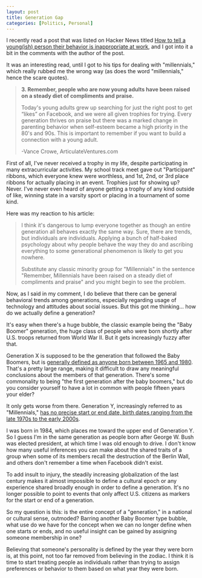 ```yaml
---
layout: post
title: Generation Gap  
categories: [Politics, Personal]
---
```

  
I recently read a post that was listed on Hacker News titled <a href="http://www.articulateventures.com/articulate-blog/category/how-to-tell-a-youngish-person-their-behavior-is-inappropriate-at-work#comment-905293932">How to tell a young(ish) person their behavior is inappropriate at work</a>, and I got into it a bit in the comments with the author of the post.

It was an interesting read, until I got to his tips for dealing with "millennials," which really rubbed me the wrong way (as does the word "millennials," hence the scare quotes).

> <strong>3­. Remember, people who are now young adults have been raised on a steady diet of compliments and praise.</strong>
> 
> Today's young adults grew up searching for just the right post to get “likes” on Facebook, and we were all given trophies for trying. Every generation thrives on praise but there was a marked change in parenting behavior when self-esteem became a high priority in the 80's and 90s. This is important to remember if you want to build a connection with a young adult.
> 
> -Vance Crowe, ArticulateVentures.com

First of all, I've never received a trophy in my life, despite participating in many extracurricular activities. My school track meet gave out "Participant" ribbons, which everyone knew were worthless, and 1st, 2nd, or 3rd place ribbons for actually placing in an event. Trophies just for showing up? Never. I've never even heard of anyone getting a trophy of any kind outside of like, winning state in a varsity sport or placing in a tournament of some kind.

Here was my reaction to his article:

> I think it's dangerous to lump everyone together as though an entire generation all behaves exactly the same way. Sure, there are trends, but individuals are individuals. Applying a bunch of half-baked psychology about why people behave the way they do and ascribing everything to some generational phenomenon is likely to get you nowhere.
> 
> Substitute any classic minority group for "Millennials" in the sentence "Remember, Millennials have been raised on a steady diet of compliments and praise" and you might begin to see the problem.

Now, as I said in my comment, I do believe that there can be general behavioral trends among generations, especially regarding usage of technology and attitudes about social issues. But this got me thinking... how do we actually define a generation?

It's easy when there's a huge bubble, the classic example being the "Baby Boomer" generation, the huge class of people who were born shortly after U.S. troops returned from World War II. But it gets increasingly fuzzy after that.

Generation X is supposed to be the generation that followed the Baby Boomers, but is <a href="http://en.wikipedia.org/wiki/Generation_X">generally defined as anyone born between 1965 and 1980</a>. That's a pretty large range, making it difficult to draw any meaningful conclusions about the members of that generation. There's some commonality to being "the first generation after the baby boomers," but do you consider yourself to have a lot in common with people fifteen years your elder?

It only gets worse from there. Generation Y, increasingly referred to as "Millennials," <a href="http://en.wikipedia.org/wiki/Generation_Y">has no precise start or end date, birth dates ranging from the late 1970s to the early 2000s</a>.

I was born in 1984, which places me toward the upper end of Generation Y. So I guess I'm in the same generation as people born after George W. Bush was elected president, at which time I was old enough to drive. I don't know how many useful inferences you can make about the shared traits of a group when some of its members recall the destruction of the Berlin Wall, and others don't remember a time when Facebook didn't exist.

To add insult to injury, the steadily increasing globalization of the last century makes it almost impossible to define a cultural epoch or any experience shared broadly enough in order to define a generation. It's no longer possible to point to events that only affect U.S. citizens as markers for the start or end of a generation.

So my question is this: is the entire concept of a "generation," in a national or cultural sense, outmoded? Barring another Baby Boomer type bubble, what use do we have for the concept when we can no longer define when one starts or ends, and no useful insight can be gained by assigning someone membership in one?

Believing that someone's personality is defined by the year they were born is, at this point, not too far removed from believing in the zodiac. I think it is time to start treating people as individuals rather than trying to assign preferences or behavior to them based on what year they were born.
